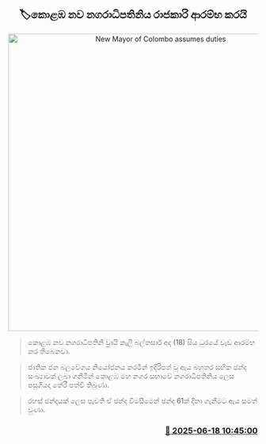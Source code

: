 <p align='center'><b><h2 align='center' title='New Mayor of Colombo assumes duties'>🏷කොළඹ නව නගරාධිපතිනිය රාජකාරි ආරම්භ කරයි</h2></b></p>
<p align='center'><img src='https://helakuru.sgp1.cdn.digitaloceanspaces.com/esana/images/lib/vai-uio.jpg' width='600' alt='New Mayor of Colombo assumes duties'></p>

> කොළඹ නව නගරාධිපතිනි ව්‍රායි කැලී බල්තසාර් අද (18) සිය ධුරයේ වැඩ ආරම්භ කර තිබෙනවා.

> ජාතික ජන බලවේගය නියෝජනය කරමින් ඉදිරිපත් වූ ඇය බහුතර සභික ඡන්ද සංඛ්‍යාවක් ලබා ගනිමින් කොළඹ මහ නගර සභාවේ නගරාධිපතිනිය ලෙස පසුගියදා තේරී පත්වී තිබුණා.

> රහස් ඡන්දයක් ලෙස පැවති ඒ ඡන්ද විමසීමෙන් ඡන්ද 61ක් දිනා ගැනීමට ඇය සමත් වුණා.



<h3 align='right'><a href='https://www.helakuru.lk/esana/p/111118/'>📅 2025-06-18 10:45:00</a></h3>
